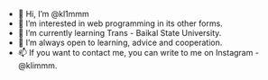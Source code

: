- 👋 Hi, I’m @kl1mmm
- 👀 I’m interested in web programming in its other forms.
- 🌱 I’m currently learning Trans - Baikal State University.
- 💞️ I’m always open to learning, advice and cooperation.
- 📫 If you want to contact me, you can write to me on Instagram - @klimmm.
